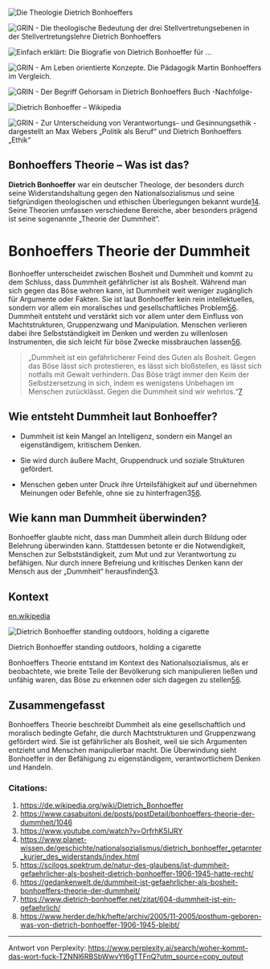 ![Die Theologie Dietrich Bonhoeffers](https://d2u1z1lopyfwlx.cloudfront.net/thumbnails/a36be92d-6b05-57c5-90ab-2b636543d804/8ec534ea-b9be-53df-a4e0-222301261c1a.jpg)

![GRIN - Die theologische Bedeutung der drei Stellvertretungsebenen in der  Stellvertretungslehre Dietrich Bonhoeffers](https://d2u1z1lopyfwlx.cloudfront.net/thumbnails/d7a62ab6-07f6-574c-9bf3-224ed83133e6/a11d3dd7-e893-5b6a-9437-c80773983e97.jpg)

![Einfach erklärt: Die Biografie von Dietrich Bonhoeffer für ...](https://knowunity.de/_next/image?url=https%3A%2F%2Fcontent-eu-central-1.knowunity.com%2FCONTENT%2FBBalTipsBUltzRmyfgbb_image_page_10.webp\&w=750\&q=75)

![GRIN - Am Leben orientierte Konzepte. Die Pädagogik Martin Bonhoeffers im  Vergleich.](https://d2u1z1lopyfwlx.cloudfront.net/thumbnails/6fe40367-e279-513e-9d4c-6350f566c57c/a11d3dd7-e893-5b6a-9437-c80773983e97.jpg)

![GRIN - Der Begriff Gehorsam in Dietrich Bonhoeffers Buch -Nachfolge-](https://d2u1z1lopyfwlx.cloudfront.net/thumbnails/4ef6a5cf-2385-5c5d-b713-756e053a6311/a11d3dd7-e893-5b6a-9437-c80773983e97.jpg)

![Dietrich Bonhoeffer – Wikipedia](https://upload.wikimedia.org/wikipedia/commons/c/c3/Bundesarchiv_Bild_146-1987-074-16%2C_Dietrich_Bonhoeffer.jpg)

![GRIN - Zur Unterscheidung von Verantwortungs- und Gesinnungsethik -  dargestellt an Max Webers „Politik als Beruf“ und Dietrich Bonhoeffers  „Ethik“](https://d2u1z1lopyfwlx.cloudfront.net/thumbnails/3f45d442-f742-5ac1-a195-65a740bfc9fe/a11d3dd7-e893-5b6a-9437-c80773983e97.jpg)

## Bonhoeffers Theorie – Was ist das?

**Dietrich Bonhoeffer** war ein deutscher Theologe, der besonders durch seine Widerstandshaltung gegen den Nationalsozialismus und seine tiefgründigen theologischen und ethischen Überlegungen bekannt wurde[1](https://de.wikipedia.org/wiki/Dietrich_Bonhoeffer)[4](https://www.planet-wissen.de/geschichte/nationalsozialismus/dietrich_bonhoeffer_getarnter_kurier_des_widerstands/index.html). Seine Theorien umfassen verschiedene Bereiche, aber besonders prägend ist seine sogenannte „Theorie der Dummheit“.

# Bonhoeffers Theorie der Dummheit

Bonhoeffer unterscheidet zwischen Bosheit und Dummheit und kommt zu dem Schluss, dass Dummheit gefährlicher ist als Bosheit. Während man sich gegen das Böse wehren kann, ist Dummheit weit weniger zugänglich für Argumente oder Fakten. Sie ist laut Bonhoeffer kein rein intellektuelles, sondern vor allem ein moralisches und gesellschaftliches Problem[5](https://scilogs.spektrum.de/natur-des-glaubens/ist-dummheit-gefaehrlicher-als-bosheit-dietrich-bonhoeffer-1906-1945-hatte-recht/)[6](https://gedankenwelt.de/dummheit-ist-gefaehrlicher-als-bosheit-bonhoeffers-theorie-der-dummheit/). Dummheit entsteht und verstärkt sich vor allem unter dem Einfluss von Machtstrukturen, Gruppenzwang und Manipulation. Menschen verlieren dabei ihre Selbstständigkeit im Denken und werden zu willenlosen Instrumenten, die sich leicht für böse Zwecke missbrauchen lassen[5](https://scilogs.spektrum.de/natur-des-glaubens/ist-dummheit-gefaehrlicher-als-bosheit-dietrich-bonhoeffer-1906-1945-hatte-recht/)[6](https://gedankenwelt.de/dummheit-ist-gefaehrlicher-als-bosheit-bonhoeffers-theorie-der-dummheit/).

> „Dummheit ist ein gefährlicherer Feind des Guten als Bosheit. Gegen das Böse lässt sich protestieren, es lässt sich bloßstellen, es lässt sich notfalls mit Gewalt verhindern. Das Böse trägt immer den Keim der Selbstzersetzung in sich, indem es wenigstens Unbehagen im Menschen zurücklässt. Gegen die Dummheit sind wir wehrlos.“[7](https://www.dietrich-bonhoeffer.net/zitat/604-dummheit-ist-ein-gefaehrlich/)

## Wie entsteht Dummheit laut Bonhoeffer?

* Dummheit ist kein Mangel an Intelligenz, sondern ein Mangel an eigenständigem, kritischem Denken.

* Sie wird durch äußere Macht, Gruppendruck und soziale Strukturen gefördert.

* Menschen geben unter Druck ihre Urteilsfähigkeit auf und übernehmen Meinungen oder Befehle, ohne sie zu hinterfragen3[5](https://scilogs.spektrum.de/natur-des-glaubens/ist-dummheit-gefaehrlicher-als-bosheit-dietrich-bonhoeffer-1906-1945-hatte-recht/)[6](https://gedankenwelt.de/dummheit-ist-gefaehrlicher-als-bosheit-bonhoeffers-theorie-der-dummheit/).

## Wie kann man Dummheit überwinden?

Bonhoeffer glaubte nicht, dass man Dummheit allein durch Bildung oder Belehrung überwinden kann. Stattdessen betonte er die Notwendigkeit, Menschen zur Selbstständigkeit, zum Mut und zur Verantwortung zu befähigen. Nur durch innere Befreiung und kritisches Denken kann der Mensch aus der „Dummheit“ herausfinden[5](https://scilogs.spektrum.de/natur-des-glaubens/ist-dummheit-gefaehrlicher-als-bosheit-dietrich-bonhoeffer-1906-1945-hatte-recht/)3.

## Kontext

[en.wikipedia](https://en.wikipedia.org/wiki/Dietrich_Bonhoeffer)

![Dietrich Bonhoeffer standing outdoors, holding a cigarette](https://d2u1z1lopyfwlx.cloudfront.net/thumbnails/17bcd21e-347e-5447-925b-e3ef1c94ba5e/01a84265-e09c-5682-92ce-681c89a1afe2.jpg)

Dietrich Bonhoeffer standing outdoors, holding a cigarette

Bonhoeffers Theorie entstand im Kontext des Nationalsozialismus, als er beobachtete, wie breite Teile der Bevölkerung sich manipulieren ließen und unfähig waren, das Böse zu erkennen oder sich dagegen zu stellen[5](https://scilogs.spektrum.de/natur-des-glaubens/ist-dummheit-gefaehrlicher-als-bosheit-dietrich-bonhoeffer-1906-1945-hatte-recht/)[6](https://gedankenwelt.de/dummheit-ist-gefaehrlicher-als-bosheit-bonhoeffers-theorie-der-dummheit/).

## Zusammengefasst

Bonhoeffers Theorie beschreibt Dummheit als eine gesellschaftlich und moralisch bedingte Gefahr, die durch Machtstrukturen und Gruppenzwang gefördert wird. Sie ist gefährlicher als Bosheit, weil sie sich Argumenten entzieht und Menschen manipulierbar macht. Die Überwindung sieht Bonhoeffer in der Befähigung zu eigenständigem, verantwortlichem Denken und Handeln.

### Citations:

1. <https://de.wikipedia.org/wiki/Dietrich_Bonhoeffer>
2. <https://www.casabuitoni.de/posts/postDetail/bonhoeffers-theorie-der-dummheit/1046>
3. <https://www.youtube.com/watch?v=OrfrhK5IJRY>
4. <https://www.planet-wissen.de/geschichte/nationalsozialismus/dietrich_bonhoeffer_getarnter_kurier_des_widerstands/index.html>
5. <https://scilogs.spektrum.de/natur-des-glaubens/ist-dummheit-gefaehrlicher-als-bosheit-dietrich-bonhoeffer-1906-1945-hatte-recht/>
6. <https://gedankenwelt.de/dummheit-ist-gefaehrlicher-als-bosheit-bonhoeffers-theorie-der-dummheit/>
7. <https://www.dietrich-bonhoeffer.net/zitat/604-dummheit-ist-ein-gefaehrlich/>
8. <https://www.herder.de/hk/hefte/archiv/2005/11-2005/posthum-geboren-was-von-dietrich-bonhoeffer-1906-1945-bleibt/>

***

Antwort von Perplexity: <https://www.perplexity.ai/search/woher-kommt-das-wort-fuck-TZNNl6RBSbWwvYt6gTTFnQ?utm_source=copy_output>
